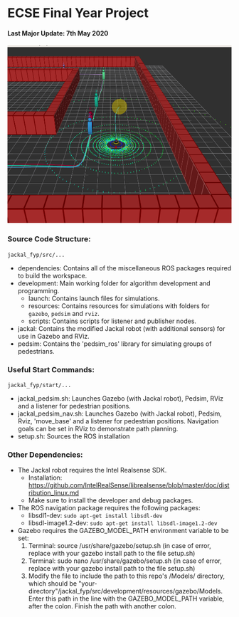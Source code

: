 # ECSE Final Year Project

#### Last Major Update: 7th May 2020
<img src="https://github.com/sygoh23/jackal_fyp/blob/master/.images/02-jackal-pedsim.png" height="400">

### Source Code Structure:
```
jackal_fyp/src/...
```
- dependencies: Contains all of the miscellaneous ROS packages required to build the workspace.
- development: Main working folder for algorithm development and programming.
  - launch: Contains launch files for simulations.
  - resources: Contains resources for simulations with folders for `gazebo`, `pedsim` and `rviz`.
  - scripts: Contains scripts for listener and publisher nodes.
- jackal: Contains the modified Jackal robot (with additional sensors) for use in Gazebo and RViz.
- pedsim: Contains the 'pedsim_ros' library for simulating groups of pedestrians.

### Useful Start Commands:
```
jackal_fyp/start/...
```
- jackal_pedsim.sh: Launches Gazebo (with Jackal robot), Pedsim, RViz and a listener for pedestrian positions.
- jackal_pedsim_nav.sh: Launches Gazebo (with Jackal robot), Pedsim, Rviz, 'move_base' and a listener for pedestrian positions. Navigation goals can be set in RViz to demonstrate path planning.
- setup.sh: Sources the ROS installation


### Other Dependencies:
* The Jackal robot requires the Intel Realsense SDK.
  * Installation: https://github.com/IntelRealSense/librealsense/blob/master/doc/distribution_linux.md
  * Make sure to install the developer and debug packages.
* The ROS navigation package requires the following packages:
  * libsdl1-dev: `sudo apt-get install libsdl-dev`
  * libsdl-image1.2-dev: `sudo apt-get install libsdl-image1.2-dev`
* Gazebo requires the GAZEBO_MODEL_PATH environment variable to be set:
  1. Terminal: source /usr/share/gazebo/setup.sh (in case of error, replace with your gazebo install path to the file setup.sh)
  2. Terminal: sudo nano /usr/share/gazebo/setup.sh (in case of error, replace with your gazebo install path to the file setup.sh)
  3. Modify the file to include the path to this repo's /Models/ directory, which should be "your-directory"/jackal_fyp/src/development/resources/gazebo/Models. Enter this path in the line with the GAZEBO_MODEL_PATH variable, after the colon. Finish the path with another colon.
